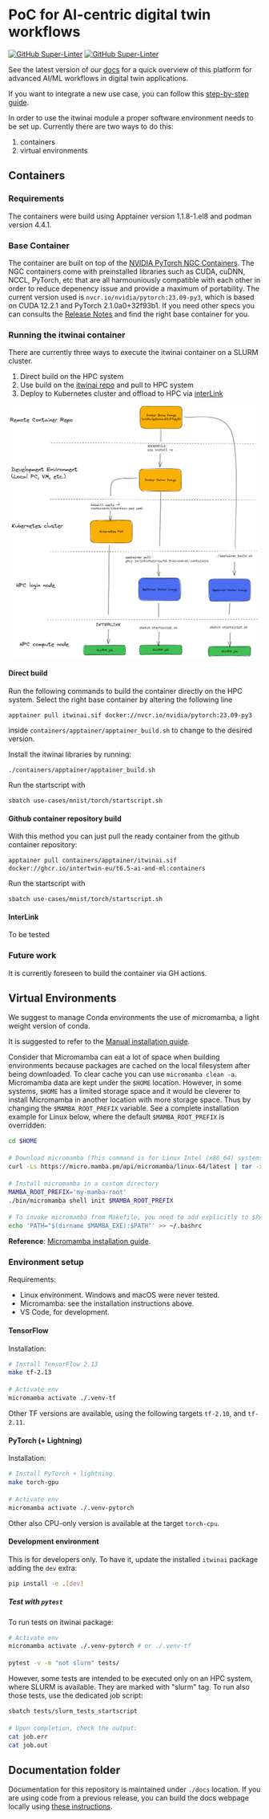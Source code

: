 # PoC for AI-centric digital twin workflows

[![GitHub Super-Linter](https://github.com/interTwin-eu/T6.5-AI-and-ML/actions/workflows/lint.yml/badge.svg)](https://github.com/marketplace/actions/super-linter)
[![GitHub Super-Linter](https://github.com/interTwin-eu/T6.5-AI-and-ML/actions/workflows/check-links.yml/badge.svg)](https://github.com/marketplace/actions/markdown-link-check)

See the latest version of our [docs](https://intertwin-eu.github.io/T6.5-AI-and-ML/)
for a quick overview of this platform for advanced AI/ML workflows in digital twin applications.

If you want to integrate a new use case, you can follow this
[step-by-step guide](https://intertwin-eu.github.io/T6.5-AI-and-ML/docs/How-to-use-this-software.html).

In order to use the itwinai module a proper software environment needs to be set up. Currently there are two ways to do this:
1. containers
2. virtual environments

## Containers

### Requirements

The containers were build using Apptainer version 1.1.8-1.el8 and podman version 4.4.1.

### Base Container

The container are built on top of the [NVIDIA PyTorch NGC Containers](https://catalog.ngc.nvidia.com/orgs/nvidia/containers/pytorch). The NGC containers come with preinstalled libraries such as CUDA, cuDNN, NCCL, PyTorch, etc that are all harmouniously compatible with each other in order to reduce depenency issue and provide a maximum of portability. The current version used is ```nvcr.io/nvidia/pytorch:23.09-py3```, which is based on CUDA 12.2.1 and PyTorch 2.1.0a0+32f93b1.
If you need other specs you can consults the [Release Notes](https://docs.nvidia.com/deeplearning/frameworks/pytorch-release-notes/index.html) and find the right base container for you.


### Running the itwinai container

There are currently three ways to execute the itwinai container on a SLURM cluster.

1. Direct build on the HPC system
2. Use build on the [itwinai repo](https://github.com/interTwin-eu/itwinai/pkgs/container/t6.5-ai-and-ml) and pull to HPC system
3. Deploy to Kubernetes cluster and offload to HPC via [interLink](https://github.com/interTwin-eu/interLink)

![container workflow](docs/docs/img/containers.png) 

#### Direct build
Run the following commands to build the container directly on the HPC system. Select the right base container by altering the following line 
```
apptainer pull itwinai.sif docker://nvcr.io/nvidia/pytorch:23.09-py3
```
inside ```containers/apptainer/apptainer_build.sh``` to change to the desired version.

Install the itwinai libraries by running:
```
./containers/apptainer/apptainer_build.sh
```

Run the startscript with 
```
sbatch use-cases/mnist/torch/startscript.sh
```

#### Github container repository build
With this method you can just pull the ready container from the github container repository:
```
apptainer pull containers/apptainer/itwinai.sif docker://ghcr.io/intertwin-eu/t6.5-ai-and-ml:containers
```

Run the startscript with 
```
sbatch use-cases/mnist/torch/startscript.sh
```

#### InterLink
To be tested


### Future work
It is currently foreseen to build the container via GH actions.


## Virtual Environments
We suggest to manage Conda environments the use of micromamba, a light weight version of conda.

It is suggested to refer to the
[Manual installation guide](https://mamba.readthedocs.io/en/latest/micromamba-installation.html#umamba-install).

Consider that Micromamba can eat a lot of space when building environments because packages are cached on
the local filesystem after being downloaded. To clear cache you can use `micromamba clean -a`.
Micromamba data are kept under the `$HOME` location. However, in some systems, `$HOME` has a limited storage
space and it would be cleverer to install Micromamba in another location with more storage space.
Thus by changing the `$MAMBA_ROOT_PREFIX` variable. See a complete installation example for Linux below, where the
default `$MAMBA_ROOT_PREFIX` is overridden:

```bash
cd $HOME

# Download micromamba (This command is for Linux Intel (x86_64) systems. Find the right one for your system!)
curl -Ls https://micro.mamba.pm/api/micromamba/linux-64/latest | tar -xvj bin/micromamba

# Install micromamba in a custom directory
MAMBA_ROOT_PREFIX='my-mamba-root'
./bin/micromamba shell init $MAMBA_ROOT_PREFIX

# To invoke micromamba from Makefile, you need to add explicitly to $PATH
echo 'PATH="$(dirname $MAMBA_EXE):$PATH"' >> ~/.bashrc
```

**Reference**: [Micromamba installation guide](https://mamba.readthedocs.io/en/latest/installation.html#micromamba).


### Environment setup

Requirements:

- Linux environment. Windows and macOS were never tested.
- Micromamba: see the installation instructions above.
- VS Code, for development.

#### TensorFlow

Installation:

```bash
# Install TensorFlow 2.13
make tf-2.13

# Activate env
micromamba activate ./.venv-tf
```

Other TF versions are available, using the following targets `tf-2.10`, and `tf-2.11`.

#### PyTorch (+ Lightning)

Installation:

```bash
# Install PyTorch + lightning
make torch-gpu

# Activate env
micromamba activate ./.venv-pytorch
```

Other also CPU-only version is available at the target `torch-cpu`.

#### Development environment

This is for developers only. To have it, update the installed `itwinai` package
adding the `dev` extra:

```bash
pip install -e .[dev]
```

##### Test with `pytest`

To run tests on itwinai package:

```bash
# Activate env
micromamba activate ./.venv-pytorch # or ./.venv-tf

pytest -v -m "not slurm" tests/ 
```

However, some tests are intended to be executed only on an HPC system,
where SLURM is available. They are marked with "slurm" tag. To run also
those tests, use the dedicated job script:

```bash
sbatch tests/slurm_tests_startscript

# Upon completion, check the output:
cat job.err
cat job.out
```

## Documentation folder

Documentation for this repository is maintained under `./docs` location.
If you are using code from a previous release, you can build the docs webpage
locally using [these instructions](docs/README#building-and-previewing-your-site-locally).
